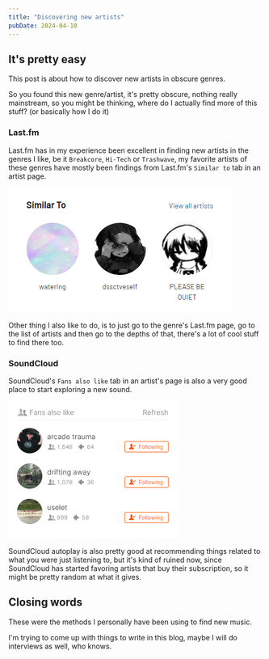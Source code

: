 ```yaml
---
title: "Discovering new artists"
pubDate: 2024-04-10
---
```


## It's pretty easy

This post is about how to discover new artists in obscure genres.

So you found this new genre/artist, it's pretty obscure, nothing really mainstream, so you might be thinking, where do I actually find more of this stuff? (or basically how I do it)

### Last.fm

Last.fm has in my experience been excellent in finding new artists in the genres I like, be it `Breakcore`, `Hi-Tech` or `Trashwave`, my favorite artists of these genres have mostly been findings from Last.fm's `Similar to` tab in an artist page.

![Similar to](/src/assets/blog/lastfm-similar-to.png "The similar to tab on my artist profile on Last.fm")

Other thing I also like to do, is to just go to the genre's Last.fm page, go to the list of artists and then go to the depths of that, there's a lot of cool stuff to find there too.

### SoundCloud

SoundCloud's `Fans also like` tab in an artist's page is also a very good place to start exploring a new sound.

![Fans also like](/src/assets/blog/soundcloud-fans-also-like.png "The Fans also like tab on my SoundCloud profile")

SoundCloud autoplay is also pretty good at recommending things related to what you were just listening to, but it's kind of ruined now, since SoundCloud has started favoring artists that buy their subscription, so it might be pretty random at what it gives.

## Closing words

These were the methods I personally have been using to find new music.

I'm trying to come up with things to write in this blog, maybe I will do interviews as well, who knows.
